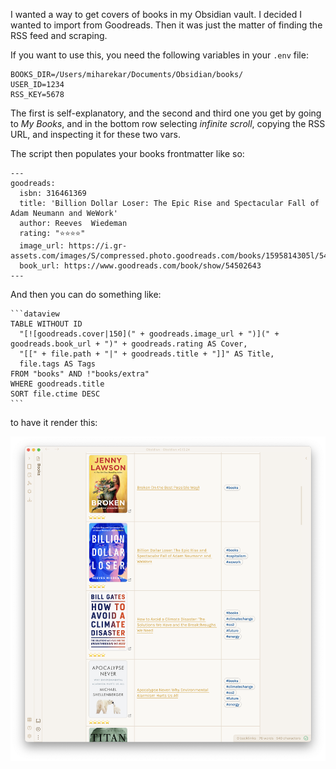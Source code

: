 I wanted a way to get covers of books in my Obsidian vault. I decided I wanted to import from Goodreads. Then it was just the matter of finding the RSS feed and scraping.

If you want to use this, you need the following variables in your `.env` file:

```
BOOKS_DIR=/Users/miharekar/Documents/Obsidian/books/
USER_ID=1234
RSS_KEY=5678
```

The first is self-explanatory, and the second and third one you get by going to _My Books_, and in the bottom row selecting _infinite scroll_, copying the RSS URL, and inspecting it for these two vars.

The script then populates your books frontmatter like so:

```
---
goodreads:
  isbn: 316461369
  title: 'Billion Dollar Loser: The Epic Rise and Spectacular Fall of Adam Neumann and WeWork'
  author: Reeves  Wiedeman
  rating: "⭐️⭐️⭐️⭐️"
  image_url: https://i.gr-assets.com/images/S/compressed.photo.goodreads.com/books/1595814305l/54502643.jpg
  book_url: https://www.goodreads.com/book/show/54502643
---
```

And then you can do something like:

~~~
```dataview
TABLE WITHOUT ID
  "[![goodreads.cover|150](" + goodreads.image_url + ")](" + goodreads.book_url + ")" + goodreads.rating AS Cover,
  "[[" + file.path + "|" + goodreads.title + "]]" AS Title,
  file.tags AS Tags
FROM "books" AND !"books/extra"
WHERE goodreads.title
SORT file.ctime DESC
```
~~~

to have it render this:

![Screenshot](screenshot.png)
